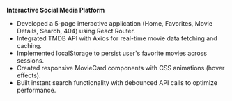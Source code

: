 **Interactive Social Media Platform**                  						         

- Developed a 5-page interactive application (Home, Favorites, Movie Details, Search, 404) using React Router.
- Integrated TMDB API with Axios for real-time movie data fetching and caching.
- Implemented localStorage to persist user's favorite movies across sessions.
- Created responsive MovieCard components with CSS animations (hover effects).
- Built instant search functionality with debounced API calls to optimize performance.
